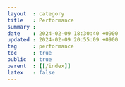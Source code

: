 ```yaml
---
layout  : category
title   : Performance
summary : 
date    : 2024-02-09 18:30:40 +0900
updated : 2024-02-09 20:55:09 +0900
tag     : performance
toc     : true
public  : true
parent  : [[/index]]
latex   : false
---
```



